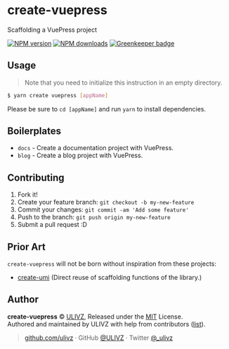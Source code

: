 # create-vuepress

Scaffolding a VuePress project

[![NPM version](https://badgen.net/npm/v/create-vuepress)](https://npmjs.com/package/create-vuepress) [![NPM downloads](https://badgen.net/npm/dm/create-vuepress)](https://npmjs.com/package/create-vuepress) [![Greenkeeper badge](https://badges.greenkeeper.io/ulivz/create-vuepress.svg)](https://greenkeeper.io/)

## Usage

> Note that you need to initialize this instruction in an empty directory.

```bash
$ yarn create vuepress [appName]
```

Please be sure to `cd [appName]` and run `yarn` to install dependencies.

## Boilerplates

* `docs` - Create a documentation project with VuePress.
* `blog` - Create a blog project with VuePress.

## Contributing

1. Fork it!
2. Create your feature branch: `git checkout -b my-new-feature`
3. Commit your changes: `git commit -am 'Add some feature'`
4. Push to the branch: `git push origin my-new-feature`
5. Submit a pull request :D

## Prior Art

`create-vuepress` will not be born without inspiration from these projects:

- [create-umi](https://github.com/umijs/create-umi) (Direct reuse of scaffolding functions of the library.)


## Author

**create-vuepress** © [ULIVZ](https://github.com/ulivz), Released under the [MIT](./LICENSE) License.<br>
Authored and maintained by ULIVZ with help from contributors ([list](https://github.com/ulivz/create-vuepress/contributors)).

> [github.com/ulivz](https://github.com/ulivz) · GitHub [@ULIVZ](https://github.com/ulivz) · Twitter [@_ulivz](https://twitter.com/_ulivz)
